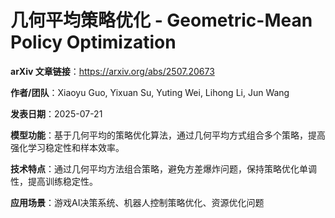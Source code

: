 # 几何平均策略优化 - Geometric-Mean Policy Optimization

**arXiv 文章链接**：https://arxiv.org/abs/2507.20673

**作者/团队**：Xiaoyu Guo, Yixuan Su, Yuting Wei, Lihong Li, Jun Wang

**发表日期**：2025-07-21

**模型功能**：基于几何平均的策略优化算法，通过几何平均方式组合多个策略，提高强化学习稳定性和样本效率。

**技术特点**：通过几何平均方法组合策略，避免方差爆炸问题，保持策略优化单调性，提高训练稳定性。

**应用场景**：游戏AI决策系统、机器人控制策略优化、资源优化问题